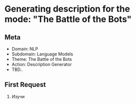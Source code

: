 # Generating description for the mode: "The Battle of the Bots"

## Meta

- Domain: NLP
- Subdomain: Language Models
- Theme: The Battle of the Bots
- Action: Description Generator
- TBD..

## First Request

1. Изучи